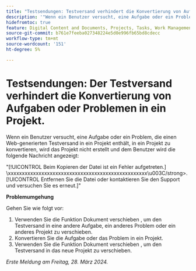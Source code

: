 ```yaml
---
title: "Testsendungen: Testversand verhindert die Konvertierung von Aufgaben oder Problemen in ein Projekt"
description: '"Wenn ein Benutzer versucht, eine Aufgabe oder ein Problem, die einen Web-generierten Testversand in ein Projekt enthält, in ein Projekt zu konvertieren, wird das Projekt nicht erstellt und dem Benutzer wird eine Nachricht angezeigt. Eine Problemumgehung ist verfügbar.“'
hidefromtoc: true
feature: Digital Content and Documents, Projects, Tasks, Work Management
source-git-commit: b761e7feeba027348224e5d0e996fb65bd8cdecc
workflow-type: tm+mt
source-wordcount: '151'
ht-degree: 5%

---
```



# Testsendungen: Der Testversand verhindert die Konvertierung von Aufgaben oder Problemen in ein Projekt.

Wenn ein Benutzer versucht, eine Aufgabe oder ein Problem, die einen Web-generierten Testversand in ein Projekt enthält, in ein Projekt zu konvertieren, wird das Projekt nicht erstellt und dem Benutzer wird die folgende Nachricht angezeigt:

&quot;[!UICONTROL Beim Kopieren der Datei ist ein Fehler aufgetreten.] \xxxxxxxxxxxxxxxxxxxxxxxxxxxxxxxxxxxxxxxxxxxxxxxxxx\u003C\/strong>. [!UICONTROL Entfernen Sie die Datei oder kontaktieren Sie den Support und versuchen Sie es erneut.]&quot;

**Problemumgehung**

Gehen Sie wie folgt vor:

1. Verwenden Sie die Funktion Dokument verschieben , um den Testversand in eine andere Aufgabe, ein anderes Problem oder ein anderes Projekt zu verschieben.
2. Konvertieren Sie die Aufgabe oder das Problem in ein Projekt.
3. Verwenden Sie die Funktion Dokument verschieben , um den Testversand in das neue Projekt zu verschieben.

_Erste Meldung am Freitag, 28. März 2024._

